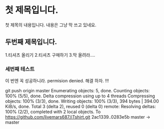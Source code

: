# 첫 제목입니다.
첫 제목의 내용입니다.
내용은 그냥 막 쓰고 있네요.

## 두번째 제목입니다.
1.티셔츠 올리기
2.티셔츠 구매하기
3.막 올려라....

### 세번째 테스트 
이 번엔 꼭 성공하니라.
permision denied. 해결 하자. !!!

git push origin master
Enumerating objects: 5, done.
Counting objects: 100% (5/5), done.
Delta compression using up to 4 threads
Compressing objects: 100% (3/3), done.
Writing objects: 100% (3/3), 394 bytes | 394.00 KiB/s, done.
Total 3 (delta 2), reused 0 (delta 0)
remote: Resolving deltas: 100% (2/2), completed with 2 local objects.
To https://github.com/livemars687/iTshirt.git
   2ac1339..0283e5b  master -> master

